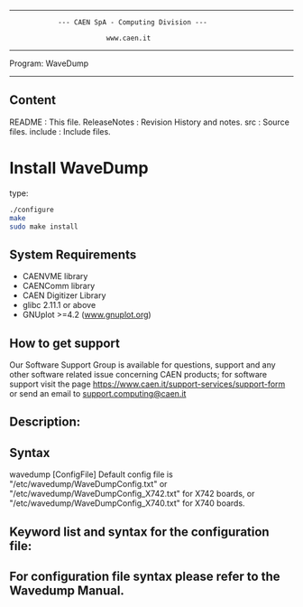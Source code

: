 -----------------------------------------------------------------------------

                --- CAEN SpA - Computing Division ---

                            www.caen.it

-----------------------------------------------------------------------------

Program: WaveDump

-----------------------------------------------------------------------------
Content
-----------------------------------------------------------------------------

README        :  This file.
ReleaseNotes  :  Revision History and notes.
src           :  Source files.
include       :  Include files.

Install WaveDump
=====================
type:

```bash
./configure
make
sudo make install
```

System Requirements
-----------------------------------------------------------------------------
- CAENVME library
- CAENComm library
- CAEN Digitizer Library
- glibc 2.11.1 or above
- GNUplot >=4.2 (www.gnuplot.org)


How to get support
-----------------------------------------------------------------------------
Our Software Support Group is available for questions, support and any other
software related issue concerning CAEN products; for software support
visit the page https://www.caen.it/support-services/support-form or send an email to
support.computing@caen.it

Description:
-----------------------------------------------------------------------------

Syntax
-----------------------------------------------------------------------------
wavedump [ConfigFile]
Default config file is "/etc/wavedump/WaveDumpConfig.txt"
or "/etc/wavedump/WaveDumpConfig_X742.txt" for X742 boards,
or "/etc/wavedump/WaveDumpConfig_X740.txt" for X740 boards.

Keyword list and syntax for the configuration file:
-----------------------------------------------------------------------------
For configuration file syntax please refer to the Wavedump Manual.
-----------------------------------------------------------------------------